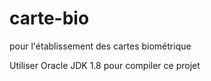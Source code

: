 # carte-bio
pour l'établissement des cartes biométrique

Utiliser Oracle JDK 1.8 pour compiler ce projet
